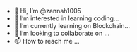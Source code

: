 - 👋 Hi, I’m @zannah1005
- 👀 I’m interested in learning coding...
- 🌱 I’m currently learning on Blockchain...
- 💞️ I’m looking to collaborate on ...
- 📫 How to reach me ...

<!---
zannah1005/zannah1005 is a ✨ special ✨ repository because its `README.md` (this file) appears on your GitHub profile.
You can click the Preview link to take a look at your changes.
--->
